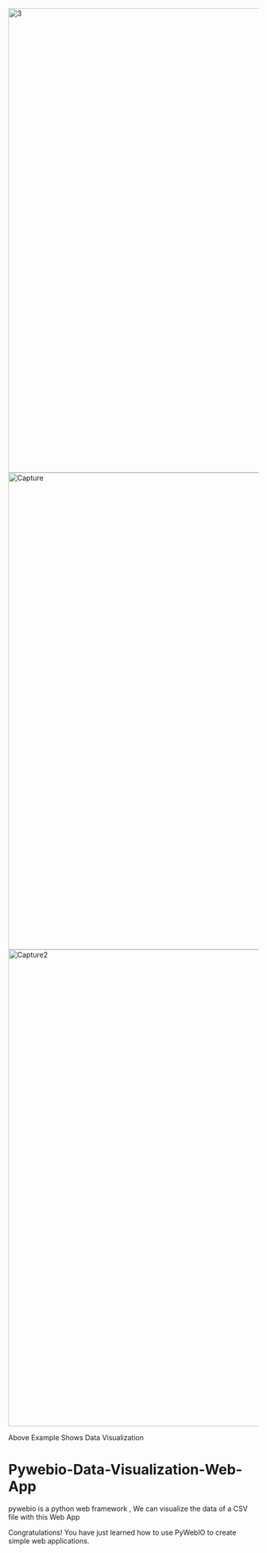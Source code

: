 <img width="935" alt="3" src="https://user-images.githubusercontent.com/81523544/113488291-a8296a80-94da-11eb-9dfc-2ca6e2560a2f.PNG">
<img width="960" alt="Capture" src="https://user-images.githubusercontent.com/81523544/113488172-0013a180-94da-11eb-87ae-cb25e99d2f4a.PNG">
<img width="960" alt="Capture2" src="https://user-images.githubusercontent.com/81523544/113488173-030e9200-94da-11eb-8718-22d3ed940bd0.PNG">


Above Example Shows Data Visualization
# Pywebio-Data-Visualization-Web-App
pywebio is a python web framework , We can visualize the data of a CSV file with this Web App


Congratulations! You have just learned how to use PyWebIO to create simple web applications.
